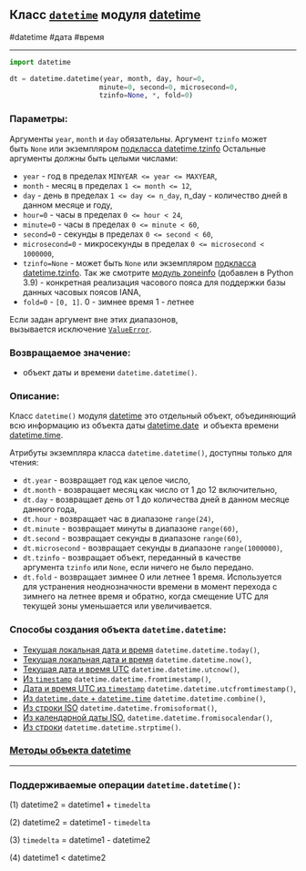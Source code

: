 ## Класс [`datetime`](datetime%20-%20класс.md) модуля [datetime](_datetime%20-%20модуль.md)
#datetime #дата #время
***
```python
import datetime

dt = datetime.datetime(year, month, day, hour=0, 
                      minute=0, second=0, microsecond=0, 
                      tzinfo=None, *, fold=0)
```

### Параметры:

Аргументы `year`, `month` и `day` обязательны. Аргумент `tzinfo` может быть `None` или экземпляром [подкласса datetime.tzinfo](tzinfo%20-%20класс.md) Остальные аргументы должны быть целыми числами:

-   `year` - год в пределах `MINYEAR <= year <= MAXYEAR`,
-   `month` - месяц в пределах `1 <= month <= 12`,
-   `day` - день в пределах `1 <= day <= n_day`, n_day - количество дней в данном месяце и году,
-   `hour=0` - часы в пределах `0 <= hour < 24`,
-   `minute=0` - часы в пределах `0 <= minute < 60`,
-   `second=0` - секунды в пределах `0 <= second < 60`,
-   `microsecond=0` - микросекунды в пределах `0 <= microsecond < 1000000`,
-   `tzinfo=None` - может быть `None` или экземпляром [подкласса datetime.tzinfo](tzinfo%20-%20класс.md). Так же смотрите [модуль zoneinfo](../zoneinfo/_zoneinfo%20-%20модуль.md) (добавлен в Python 3.9) - конкретная реализация часового пояса для поддержки базы данных часовых поясов IANA,
-   `fold=0` - `[0, 1]`. 0 - зимнее время 1 - летнее

Если задан аргумент вне этих диапазонов, вызывается исключение [`ValueError`](https://docs-python.ru/tutorial/vstroennye-iskljuchenija-interpretator-python/vstroennye-iskljuchenija/ "Исключения наследуемые от Exception в Python.").

### Возвращаемое значение:

-   объект даты и времени `datetime.datetime()`.

### Описание:

Класс `datetime()` модуля [datetime](_datetime%20-%20модуль.md) это отдельный объект, объединяющий всю информацию из объекта даты [datetime.date](date%20-%20класс.md)  и объекта времени [datetime.time](time%20-%20класс.md).

Атрибуты экземпляра класса `datetime.datetime()`, доступны только для чтения:

-   `dt.year` - возвращает год как целое число,
-   `dt.month` - возвращает месяц как число от 1 до 12 включительно,
-   `dt.day` - возвращает день от 1 до количества дней в данном месяце данного года,
-   `dt.hour` - возвращает час в диапазоне `range(24)`,
-   `dt.minute` - возвращает минуты в диапазоне `range(60)`,
-   `dt.second` - возвращает секунды в диапазоне `range(60)`,
-   `dt.microsecond` - возвращает секунды в диапазоне `range(1000000)`,
-   `dt.tzinfo` - возвращает объект, переданный в качестве аргумента `tzinfo` или `None`, если ничего не было передано.
-   `dt.fold` - возвращает зимнее 0 или летнее 1 время. Используется для устранения неоднозначности времени в момент перехода с зимнего на летнее время и обратно, когда смещение UTC для текущей зоны уменьшается или увеличивается.

### Способы создания объекта `datetime.datetime`:

-   [Текущая локальная дата и время](https://docs-python.ru/standart-library/modul-datetime-python/klass-datetime-modulja-datetime/#datetime.today) `datetime.datetime.today()`,
-   [Текущая локальная дата и время](https://docs-python.ru/standart-library/modul-datetime-python/klass-datetime-modulja-datetime/#datetime.now) `datetime.datetime.now()`,
-   [Текущая дата и время UTC](https://docs-python.ru/standart-library/modul-datetime-python/klass-datetime-modulja-datetime/#datetime.utcnow) `datetime.datetime.utcnow()`,
-   [Из `timestamp`](https://docs-python.ru/standart-library/modul-datetime-python/klass-datetime-modulja-datetime/#datetime.fromtimestamp) `datetime.datetime.fromtimestamp()`,
-   [Дата и время UTC из `timestamp`](https://docs-python.ru/standart-library/modul-datetime-python/klass-datetime-modulja-datetime/#datetime.utcfromtimestamp) `datetime.datetime.utcfromtimestamp()`,
-   [Из `datetime.date` + `datetime.time`](https://docs-python.ru/standart-library/modul-datetime-python/klass-datetime-modulja-datetime/#datetime.combine) `datetime.datetime.combine()`,
-   [Из строки ISO](https://docs-python.ru/standart-library/modul-datetime-python/klass-datetime-modulja-datetime/#datetime.fromisoformat) `datetime.datetime.fromisoformat()`,
-   [Из календарной даты ISO,](https://docs-python.ru/standart-library/modul-datetime-python/klass-datetime-modulja-datetime/#datetime.fromisocalendar) `datetime.datetime.fromisocalendar()`,
-   [Из строки](https://docs-python.ru/standart-library/modul-datetime-python/klass-datetime-modulja-datetime/#datetime.strptime) `datetime.datetime.strptime()`.

### [Методы объекта datetime](datetime%20-%20методы.md)
---

### Поддерживаемые операции `datetime.datetime()`:


(1) datetime2 = datetime1 + `timedelta`

(2) datetime2 = datetime1 - `timedelta`

(3) `timedelta` = datetime1 - datetime2

(4) datetime1 < datetime2



